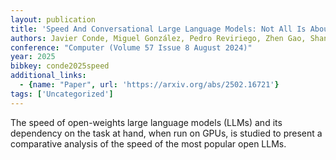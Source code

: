 ```yaml
---
layout: publication
title: 'Speed And Conversational Large Language Models: Not All Is About Tokens Per Second'
authors: Javier Conde, Miguel González, Pedro Reviriego, Zhen Gao, Shanshan Liu, Fabrizio Lombardi
conference: "Computer (Volume 57 Issue 8 August 2024)"
year: 2025
bibkey: conde2025speed
additional_links:
  - {name: "Paper", url: 'https://arxiv.org/abs/2502.16721'}
tags: ['Uncategorized']
---
```

The speed of open-weights large language models (LLMs) and its dependency on
the task at hand, when run on GPUs, is studied to present a comparative
analysis of the speed of the most popular open LLMs.
